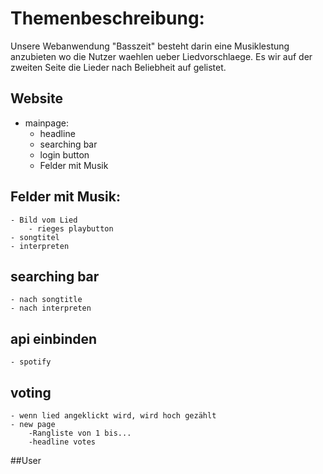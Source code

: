 # Themenbeschreibung:
Unsere Webanwendung "Basszeit" besteht darin eine Musiklestung anzubieten wo die Nutzer waehlen ueber Liedvorschlaege. Es wir auf der zweiten Seite die Lieder nach Beliebheit auf gelistet.

## Website
- mainpage: 
    - headline
    - searching bar
    - login button
    - Felder mit Musik 
## Felder mit Musik:
    - Bild vom Lied
        - rieges playbutton
    - songtitel
    - interpreten
## searching bar
    - nach songtitle
    - nach interpreten
## api einbinden
    - spotify
## voting
    - wenn lied angeklickt wird, wird hoch gezählt
    - new page
        -Rangliste von 1 bis...
        -headline votes
##User



